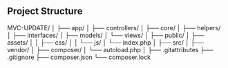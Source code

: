## Project Structure
MVC-UPDATE/ │ ├── app/ │ ├── controllers/ │ ├── core/ │ ├── helpers/ │ ├── interfaces/ │ ├── models/ │ └── views/ │ ├── public/ │ ├── assets/ │ │ ├── css/ │ │ └── js/ │ └── index.php │ ├── src/ │ ├── vendor/ │ ├── composer/ │ └── autoload.php │ ├── .gitattributes ├── .gitignore ├── composer.json └── composer.lock
